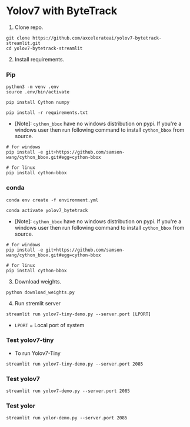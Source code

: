 # Yolov7 with ByteTrack



1. Clone repo.

```
git clone https://github.com/axcelerateai/yolov7-bytetrack-streamlit.git
cd yolov7-bytetrack-streamlit
```

2. Install requirements.

### Pip 

```
python3 -m venv .env
source .env/bin/activate
```
```
pip install Cython numpy
```
```
pip install -r requirements.txt
```

- [Note]: `cython_bbox` have no windows distribution on pypi. If you're a windows user then run following command to install `cython_bbox` from source.

```
# for windows
pip install -e git+https://github.com/samson-wang/cython_bbox.git#egg=cython-bbox

# for linux
pip install cython-bbox

```

### conda

```
conda env create -f environment.yml
```

```
conda activate yolov7_bytetrack
```

- [Note]: `cython_bbox` have no windows distribution on pypi. If you're a windows user then run following command to install `cython_bbox` from source.

```
# for windows
pip install -e git+https://github.com/samson-wang/cython_bbox.git#egg=cython-bbox

# for linux
pip install cython-bbox

```


3. Download weights.

```
python download_weights.py
```

4. Run stremlit server

```
streamlit run yolov7-tiny-demo.py --server.port [LPORT]
```
- `LPORT` = Local port of system

### Test yolov7-tiny

- To run Yolov7-Tiny 
```
streamlit run yolov7-tiny-demo.py --server.port 2085
```

### Test yolov7
```
streamlit run yolov7-demo.py --server.port 2085
```
### Test yolor
```
streamlit run yolor-demo.py --server.port 2085
```
